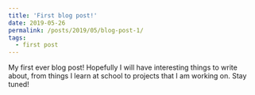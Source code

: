 ```yaml
---
title: 'First blog post!'
date: 2019-05-26
permalink: /posts/2019/05/blog-post-1/
tags:
  - first post
---
```


My first ever blog post! Hopefully I will have interesting things to write about, from things I learn at school to projects that I am working on. Stay tuned! 
